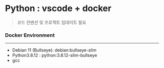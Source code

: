 # Python : vscode + docker

> 코드 컨밴션 및 프로젝트 업데이트 필요
> 

### Docker Environment
---
- Debian 11 (Bullseye): debian:bullseye-slim
- Python3.8.12 : python:3.8.12-slim-bullseye
- gcc



